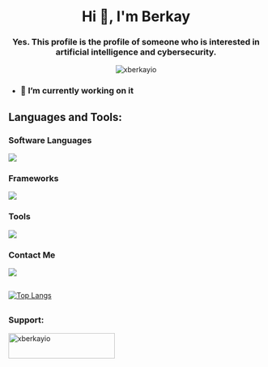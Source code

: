 <h1 align="center">Hi 👋, I'm Berkay</h1>
<h3 align="center">Yes. This profile is the profile of someone who is interested in artificial intelligence and cybersecurity.</h3>
<p align="center"> <img src="https://komarev.com/ghpvc/?username=xberkay-o&label=Profile%20views&color=0e75b6&style=flat" alt="xberkayio" /> </p>


- ### 🌱 I’m currently working **on it**

<h2 align="left">Languages and Tools:</h2>

### Software Languages
<p align="left"> <a href="https://github.com/xberkayio"><img src="https://go-skill-icons.vercel.app/api/icons?i=py,go,nodejs"></a></p>

### Frameworks
<p align="left"> <a href="https://github.com/xberkayio"><img src="https://go-skill-icons.vercel.app/api/icons?i=mysql,mongodb,sqlite,discord,bots,django,fastapi,pytorch,postgresql"> </a> </p>

### Tools
<p align="left"> <a href="https://github.com/xberkayio"><img src="https://go-skill-icons.vercel.app/api/icons?i=vscode,visualstudio,jupyter,postman,svg,json,windows,linux,wireshark"> </a> </p>

### Contact Me
<p align="left"> <a href="https://github.com/xberkayio"><img src="https://go-skill-icons.vercel.app/api/icons?i=replit,github,proton,stackoverflow,youtube,discord,linkedin"> </a> </p>

##
[![Top Langs](https://github-readme-stats.vercel.app/api/top-langs/?username=xberkayio&layout=compact&theme=dark)](https://github.com/xberkayio/)

##
<h3 align="left">Support:</h3>
<p><a href="https://www.buymeacoffee.com/xberkayio"> <img align="left" src="https://cdn.buymeacoffee.com/buttons/v2/default-yellow.png" height="50" width="210" alt="xberkayio" /></a></p><br><br>
